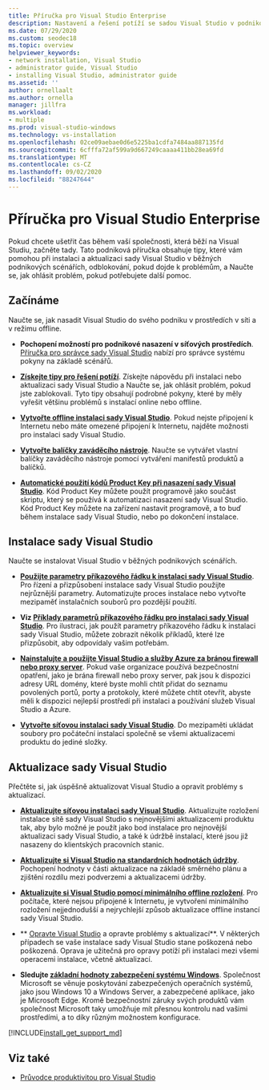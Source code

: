 ```yaml
---
title: Příručka pro Visual Studio Enterprise
description: Nastavení a řešení potíží se sadou Visual Studio v podnikovém prostředí.
ms.date: 07/29/2020
ms.custom: seodec18
ms.topic: overview
helpviewer_keywords:
- network installation, Visual Studio
- administrator guide, Visual Studio
- installing Visual Studio, administrator guide
ms.assetid: ''
author: ornellaalt
ms.author: ornella
manager: jillfra
ms.workload:
- multiple
ms.prod: visual-studio-windows
ms.technology: vs-installation
ms.openlocfilehash: 02ce09aebae0d6e5225ba1cdfa7484aa887135fd
ms.sourcegitcommit: 6cfffa72af599a9d667249caaaa411bb28ea69fd
ms.translationtype: MT
ms.contentlocale: cs-CZ
ms.lasthandoff: 09/02/2020
ms.locfileid: "88247644"
---
```

# <a name="visual-studio-enterprise-guide"></a>Příručka pro Visual Studio Enterprise
Pokud chcete ušetřit čas během vaší společnosti, která běží na Visual Studiu, začněte tady. Tato podniková příručka obsahuje tipy, které vám pomohou při instalaci a aktualizaci sady Visual Studio v běžných podnikových scénářích, odblokování, pokud dojde k problémům, a Naučte se, jak ohlásit problém, pokud potřebujete další pomoc. 

## <a name="get-started"></a>Začínáme 
Naučte se, jak nasadit Visual Studio do svého podniku v prostředích v síti a v režimu offline. 

- **Pochopení možností pro podnikové nasazení v síťových prostředích**. [Příručka pro správce sady Visual Studio](visual-studio-administrator-guide.md) nabízí pro správce systému pokyny na základě scénářů. 

- **[Získejte tipy pro řešení potíží](troubleshooting-installation-issues.md)**. Získejte nápovědu při instalaci nebo aktualizaci sady Visual Studio a Naučte se, jak ohlásit problém, pokud jste zablokovali. Tyto tipy obsahují podrobné pokyny, které by měly vyřešit většinu problémů s instalací online nebo offline. 

- **[Vytvořte offline instalaci sady Visual Studio](create-an-offline-installation-of-visual-studio.md)**. Pokud nejste připojení k Internetu nebo máte omezené připojení k Internetu, najděte možnosti pro instalaci sady Visual Studio. 

- **[Vytvořte balíčky zaváděcího nástroje](../deployment/creating-bootstrapper-packages.md)**. Naučte se vytvářet vlastní balíčky zaváděcího nástroje pomocí vytváření manifestů produktů a balíčků. 

- **[Automatické použití kódů Product Key při nasazení sady Visual Studio](automatically-apply-product-keys-when-deploying-visual-studio.md)**. Kód Product Key můžete použít programově jako součást skriptu, který se používá k automatizaci nasazení sady Visual Studio. Kód Product Key můžete na zařízení nastavit programově, a to buď během instalace sady Visual Studio, nebo po dokončení instalace. 

## <a name="install-visual-studio"></a>Instalace sady Visual Studio 

Naučte se instalovat Visual Studio v běžných podnikových scénářích. 

- **[Použijte parametry příkazového řádku k instalaci sady Visual Studio](use-command-line-parameters-to-install-visual-studio.md)**. Pro řízení a přizpůsobení instalace sady Visual Studio použijte nejrůznější parametry. Automatizujte proces instalace nebo vytvořte mezipaměť instalačních souborů pro pozdější použití. 

- **Viz [Příklady parametrů příkazového řádku pro instalaci sady Visual Studio](command-line-parameter-examples.md)**. Pro ilustraci, jak použít parametry příkazového řádku k instalaci sady Visual Studio, můžete zobrazit několik příkladů, které lze přizpůsobit, aby odpovídaly vašim potřebám. 

- **[Nainstalujte a použijte Visual Studio a služby Azure za bránou firewall nebo proxy server](install-and-use-visual-studio-behind-a-firewall-or-proxy-server.md)**. Pokud vaše organizace používá bezpečnostní opatření, jako je brána firewall nebo proxy server, pak jsou k dispozici adresy URL domény, které byste mohli chtít přidat do seznamu povolených portů, porty a protokoly, které můžete chtít otevřít, abyste měli k dispozici nejlepší prostředí při instalaci a používání služeb Visual Studio a Azure. 

- **[Vytvořte síťovou instalaci sady Visual Studio](create-a-network-installation-of-visual-studio.md)**. Do mezipaměti ukládat soubory pro počáteční instalaci společně se všemi aktualizacemi produktu do jediné složky.  

## <a name="update-visual-studio"></a>Aktualizace sady Visual Studio 

Přečtěte si, jak úspěšně aktualizovat Visual Studio a opravit problémy s aktualizací. 

- **[Aktualizujte síťovou instalaci sady Visual Studio](update-a-network-installation-of-visual-studio.md)**. Aktualizujte rozložení instalace sítě sady Visual Studio s nejnovějšími aktualizacemi produktu tak, aby bylo možné je použít jako bod instalace pro nejnovější aktualizaci sady Visual Studio, a také k údržbě instalací, které jsou již nasazeny do klientských pracovních stanic.

- **[Aktualizujte si Visual Studio na standardních hodnotách údržby](update-servicing-baseline.md)**. Pochopení hodnoty v části aktualizace na základě směrného plánu a zjištění rozdílu mezi podverzemi a aktualizacemi údržby. 

- **[Aktualizujte si Visual Studio pomocí minimálního offline rozložení](update-minimal-layout.md)**. Pro počítače, které nejsou připojené k Internetu, je vytvoření minimálního rozložení nejjednodušší a nejrychlejší způsob aktualizace offline instancí sady Visual Studio.

- ** [Opravte Visual Studio](repair-visual-studio.md) a opravte problémy s aktualizací**. V některých případech se vaše instalace sady Visual Studio stane poškozená nebo poškozená. Oprava je užitečná pro opravy potíží při instalaci mezi všemi operacemi instalace, včetně aktualizací. 

- **Sledujte [základní hodnoty zabezpečení systému Windows](https://docs.microsoft.com/windows/security/threat-protection/windows-security-baselines)**. Společnost Microsoft se věnuje poskytování zabezpečených operačních systémů, jako jsou Windows 10 a Windows Server, a zabezpečené aplikace, jako je Microsoft Edge. Kromě bezpečnostní záruky svých produktů vám společnost Microsoft taky umožňuje mít přesnou kontrolu nad vašimi prostředími, a to díky různým možnostem konfigurace. 

[!INCLUDE[install_get_support_md](includes/install_get_support_md.md)]

## <a name="see-also"></a>Viz také 

- [Průvodce produktivitou pro Visual Studio](../ide/productivity-features.md)
